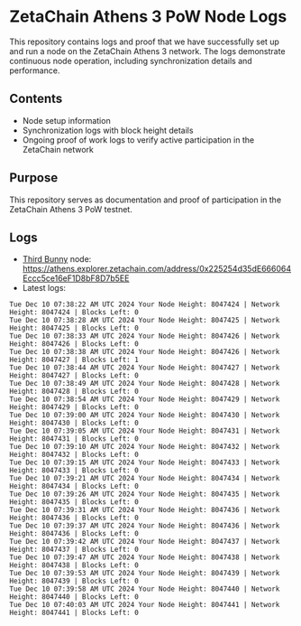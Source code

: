 # ZetaChain Athens 3 PoW Node Logs
This repository contains logs and proof that we have successfully set up and run a node on the ZetaChain Athens 3 network. The logs demonstrate continuous node operation, including synchronization details and performance.

## Contents
- Node setup information
- Synchronization logs with block height details
- Ongoing proof of work logs to verify active participation in the ZetaChain network

## Purpose
This repository serves as documentation and proof of participation in the ZetaChain Athens 3 PoW testnet.

## Logs

- [Third Bunny](https://thirdbunny.xyz/) node: https://athens.explorer.zetachain.com/address/0x225254d35dE666064Eccc5ce16eF1D8bF8D7b5EE
- Latest logs:
```
Tue Dec 10 07:38:22 AM UTC 2024 Your Node Height: 8047424 | Network Height: 8047424 | Blocks Left: 0
Tue Dec 10 07:38:28 AM UTC 2024 Your Node Height: 8047425 | Network Height: 8047425 | Blocks Left: 0
Tue Dec 10 07:38:33 AM UTC 2024 Your Node Height: 8047426 | Network Height: 8047426 | Blocks Left: 0
Tue Dec 10 07:38:38 AM UTC 2024 Your Node Height: 8047426 | Network Height: 8047427 | Blocks Left: 1
Tue Dec 10 07:38:44 AM UTC 2024 Your Node Height: 8047427 | Network Height: 8047427 | Blocks Left: 0
Tue Dec 10 07:38:49 AM UTC 2024 Your Node Height: 8047428 | Network Height: 8047428 | Blocks Left: 0
Tue Dec 10 07:38:54 AM UTC 2024 Your Node Height: 8047429 | Network Height: 8047429 | Blocks Left: 0
Tue Dec 10 07:39:00 AM UTC 2024 Your Node Height: 8047430 | Network Height: 8047430 | Blocks Left: 0
Tue Dec 10 07:39:05 AM UTC 2024 Your Node Height: 8047431 | Network Height: 8047431 | Blocks Left: 0
Tue Dec 10 07:39:10 AM UTC 2024 Your Node Height: 8047432 | Network Height: 8047432 | Blocks Left: 0
Tue Dec 10 07:39:15 AM UTC 2024 Your Node Height: 8047433 | Network Height: 8047433 | Blocks Left: 0
Tue Dec 10 07:39:21 AM UTC 2024 Your Node Height: 8047434 | Network Height: 8047434 | Blocks Left: 0
Tue Dec 10 07:39:26 AM UTC 2024 Your Node Height: 8047435 | Network Height: 8047435 | Blocks Left: 0
Tue Dec 10 07:39:31 AM UTC 2024 Your Node Height: 8047436 | Network Height: 8047436 | Blocks Left: 0
Tue Dec 10 07:39:37 AM UTC 2024 Your Node Height: 8047436 | Network Height: 8047436 | Blocks Left: 0
Tue Dec 10 07:39:42 AM UTC 2024 Your Node Height: 8047437 | Network Height: 8047437 | Blocks Left: 0
Tue Dec 10 07:39:47 AM UTC 2024 Your Node Height: 8047438 | Network Height: 8047438 | Blocks Left: 0
Tue Dec 10 07:39:53 AM UTC 2024 Your Node Height: 8047439 | Network Height: 8047439 | Blocks Left: 0
Tue Dec 10 07:39:58 AM UTC 2024 Your Node Height: 8047440 | Network Height: 8047440 | Blocks Left: 0
Tue Dec 10 07:40:03 AM UTC 2024 Your Node Height: 8047441 | Network Height: 8047441 | Blocks Left: 0
```
